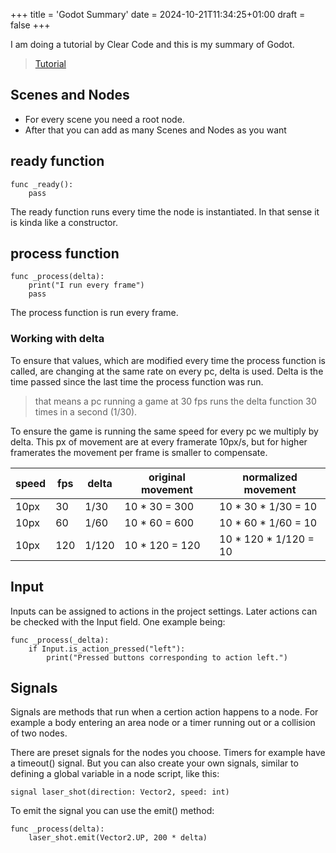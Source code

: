 +++
title = 'Godot Summary'
date = 2024-10-21T11:34:25+01:00
draft = false
+++

I am doing a tutorial by Clear Code and this is my summary of Godot.
>[Tutorial](https://youtu.be/nAh_Kx5Zh5Q)

## Scenes and Nodes

- For every scene you need a root node.
- After that you can add as many Scenes and Nodes as you want

## ready function

``` gdscript
func _ready():
	pass
```

The ready function runs every time the node is instantiated. In that sense it is kinda like a constructor.

## process function

``` gdscript
func _process(delta):
	print("I run every frame")
	pass
```

The process function is run every frame. 

### Working with delta

To ensure that values, which are modified every time the process function is called, are changing at the same rate on every pc, delta is used. Delta is the time passed since the last time the process function was run. 

> that means a pc running a game at 30 fps runs the delta function 30 times in a second (1/30).

To ensure the game is running the same speed for every pc we multiply by delta. This px of movement are at every framerate 10px/s, but for higher framerates the movement per frame is smaller to compensate. 

| speed | fps | delta | original movement | normalized movement     |
| ----- | --- | ----- | ----------------- | ----------------------- |
| 10px  | 30  | 1/30  | 10 * 30 = 300     | 10 \* 30 \* 1/30 = 10   |
| 10px  | 60  | 1/60  | 10 * 60 = 600     | 10 \* 60 \* 1/60 = 10   |
| 10px  | 120 | 1/120 | 10 * 120 = 120    | 10 \* 120 \* 1/120 = 10 |

## Input

Inputs can be assigned to actions in the project settings. Later actions can be checked with the Input field. One example being:

``` gdscript
func _process(_delta):
	if Input.is_action_pressed("left"):
		print("Pressed buttons corresponding to action left.")
```


## Signals

Signals are methods that run when a certion action happens to a node. For example a body entering an area node or a timer running out or a collision of two nodes.

There are preset signals for the nodes you choose. Timers for example have a timeout() signal. But you can also create your own signals, similar to defining a global variable in a node script, like this:

``` gdscript
signal laser_shot(direction: Vector2, speed: int)
```

To emit the signal you can use the emit() method:

``` gdscript
func _process(delta):
	laser_shot.emit(Vector2.UP, 200 * delta)
```